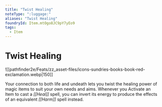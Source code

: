 ```yaml
---
title: "Twist Healing"
noteType: ":luggage:"
aliases: "Twist Healing"
foundryId: Item.mtOgo8JC9pY7yEo9
tags:
  - Item
---
```


# Twist Healing
![[pathfinder2e/Feats/zz_asset-files/icons-sundries-books-book-red-exclamation.webp|150]]

Your connection to both life and undeath lets you twist the healing power of magic items to suit your own needs and aims. Whenever you Activate an Item to cast a _[[Heal]]_ spell, you can invert its energy to produce the effects of an equivalent _[[Harm]]_ spell instead.

